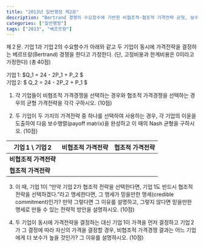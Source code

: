```yaml
---
title: "2013년 일반행정 제2문"
description: "Bertrand 경쟁의 수요함수에 기반한 비협조적·협조적 가격전략 균형, 보수행렬 및 선도자 효과 분석 문제"
categories: ["일반행정"]
tags: ["2013", "베르뜨랑"]
---
```


제 2 문. 기업 1과 기업 2의 수요함수가 아래와 같고 두 기업이 동시에 가격전략을 결정하는 베르뜨랑(Bertrand) 경쟁을 한다고 가정한다. (단, 고정비용과 한계비용은 0이라고 가정한다) (총 40점)

기업 1: $Q_1 = 24 - 2P_1 + P_2 $  
기업 2: $ Q_2 = 24 - 2P_2 + P_1 $  

1) 각 기업들이 비협조적 가격경쟁을 선택하는 경우와 협조적 가격경쟁을 선택하는 경우의 균형 가격전략을 각각 구하시오. (10점)

2) 두 기업이 두 가지의 가격전략 중 하나를 선택하여 사용하는 경우, 각 기업의 이윤을 도출하여 다음 보수행렬(payoff matrix)을 완성하고 이 때의 Nash 균형을 구하시오. (10점)

| 기업 1 \ 기업 2           | 비협조적 가격전략 | 협조적 가격전략 |
|---------------------------|-----------------|---------------|
| **비협조적 가격전략**     |                 |               |
| **협조적 가격전략**       |                 |               |

3) 이 때, 기업 1이 “만약 기업 2가 협조적 전략을 선택한다면, 기업 1도 반드시 협조적 전략을 선택하겠다.”라고 맹세한다면, 그 맹세가 믿을만한 맹세(credible commitment)인가? 만약 그렇다면 그 이유를 설명하고, 그렇지 않다면 믿을만한 맹세로 만들 수 있는 전략적 방안을 설명하시오. (10점)

4) 두 기업이 동시에 가격전략을 결정하는 대신 기업 1이 가격을 먼저 결정하고 기업 2가 그 결정에 따라 자신의 가격을 결정할 경우, 비협조적 가격경쟁 결과는 어느 기업에게 더 보수가 높을 것인가? 그 이유를 설명하시오. (10점)
